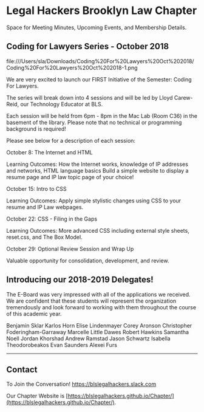 # Legal Hackers Brooklyn Law Chapter

Space for Meeting Minutes, Upcoming Events, and Membership Details.

## Coding for Lawyers Series - October 2018
file:///Users/sla/Downloads/Coding%20For%20Lawyers%20Oct%202018/Coding%20For%20Lawyers%20Oct%202018-1.png

We are very excited to launch our FIRST Initiative of the Semester: Coding For Lawyers.
 
The series will break down into 4 sessions and will be led by Lloyd Carew-Reid, our Technology Educator at BLS.
 
Each session will be held from 6pm - 8pm in the Mac Lab (Room C36) in the basement of the library. Please note that no technical or programming background is required!
 
Please see below for a description of each session:
 
October 8: The Internet and HTML
 
Learning Outcomes:
How the Internet works, knowledge of IP addresses and networks, HTML language basics
Build a simple website to display a resume page and IP law topic page of your choice!
 
October 15: Intro to CSS
 
Learning Outcomes:
Apply simple stylistic changes using CSS to your resume and IP Law webpages.
 
October 22: CSS - Filing in the Gaps
 
Learning Outcomes:
More advanced CSS including external style sheets, reset.css, and The Box Model.
 
October 29: Optional Review Session and Wrap Up
 
Valuable opportunity for consolidation, development, and review.

## Introducing our 2018-2019 Delegates!

The E-Board was very impressed with all of the applications we received. We are confident that these students will represent the organization tremendously and look forward to working with them throughout the course of this academic year.

Benjamin Sklar
Karlos Horn
Elise Lindenmayer
Corey Aronson
Christopher Foderingham-Garraway
Marcelle Little Dawes
Robert Hawkins
Samantha Noell
Jordan Khorshad
Andrew Ramstad
Jason Schwartz
Isabella Theodorobeakos
Evan Saunders
Alexei Furs

---

## Contact
To Join the Conversation! https://blslegalhackers.slack.com

Our Chapter Website is [https://blslegalhackers.github.io/Chapter/](https://blslegalhackers.github.io/Chapter/).
